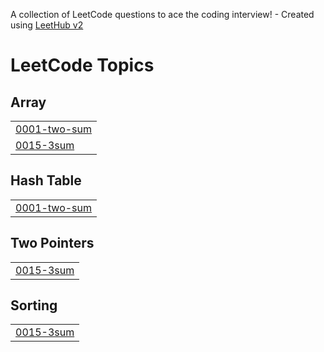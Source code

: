 A collection of LeetCode questions to ace the coding interview! - Created using [LeetHub v2](https://github.com/arunbhardwaj/LeetHub-2.0)
<!---LeetCode Topics Start-->
# LeetCode Topics
## Array
|  |
| ------- |
| [0001-two-sum](https://github.com/jawed03/LeetCode-Solutions/tree/master/0001-two-sum) |
| [0015-3sum](https://github.com/jawed03/LeetCode-Solutions/tree/master/0015-3sum) |
## Hash Table
|  |
| ------- |
| [0001-two-sum](https://github.com/jawed03/LeetCode-Solutions/tree/master/0001-two-sum) |
## Two Pointers
|  |
| ------- |
| [0015-3sum](https://github.com/jawed03/LeetCode-Solutions/tree/master/0015-3sum) |
## Sorting
|  |
| ------- |
| [0015-3sum](https://github.com/jawed03/LeetCode-Solutions/tree/master/0015-3sum) |
<!---LeetCode Topics End-->